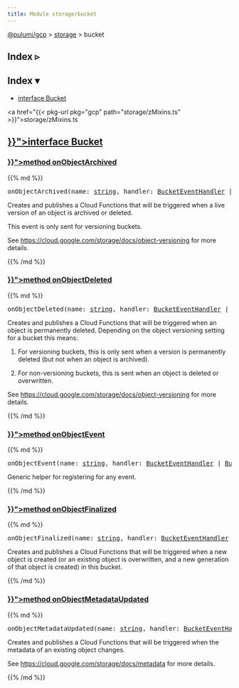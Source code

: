 ```yaml
---
title: Module storage/bucket
---
```


<!-- WARNING: this page was generated by a tool. Do not edit it by hand. -->
<!-- To change it, please see https://github.com/pulumi/docs/tree/master/tools/tscdocgen. -->

<a href="../../">@pulumi/gcp</a> &gt; <a href="../">storage</a> &gt; bucket

<div class="toggleVisible">
<div class="collapsed">
<h2 class="pdoc-module-header toggleButton" title="Click to show Index">Index ▹</h2>
</div>
<div class="expanded">
<h2 class="pdoc-module-header toggleButton" title="Click to hide Index">Index ▾</h2>
<div class="pdoc-module-contents">
<ul>
<li><a href="#Bucket">interface Bucket</a></li>
</ul>

<a href="{{< pkg-url pkg="gcp" path="storage/zMixins.ts" >}}">storage/zMixins.ts</a> 
</div>
</div>
</div>


<h2 class="pdoc-module-header" id="Bucket">
<a class="pdoc-member-name" href="{{< pkg-url pkg="gcp" path="storage/zMixins.ts#L83" >}}">interface <b>Bucket</b></a>
</h2>
<div class="pdoc-module-contents">
<h3 class="pdoc-member-header" id="Bucket-onObjectArchived">
<a class="pdoc-child-name" href="{{< pkg-url pkg="gcp" path="storage/zMixins.ts#L112" >}}">method <b>onObjectArchived</b></a>
</h3>
<div class="pdoc-member-contents">
{{% md %}}

<pre class="highlight"><span class='kd'></span>onObjectArchived(name: <span class='kd'><a href='https://developer.mozilla.org/en-US/docs/Web/JavaScript/Reference/Global_Objects/String'>string</a></span>, handler: <a href='#BucketEventHandler'>BucketEventHandler</a> | <a href='#BucketEventCallbackFunctionArgs'>BucketEventCallbackFunctionArgs</a>, args?: <a href='#SimpleBucketEventArgs'>SimpleBucketEventArgs</a>, opts?: <a href='/docs/reference/pkg/nodejs/pulumi/pulumi/#ComponentResourceOptions'>pulumi.ComponentResourceOptions</a>): cloudfunctions.CallbackFunction</pre>


Creates and publishes a Cloud Functions that will be triggered when a live version of an
object is archived or deleted.

This event is only sent for versioning buckets.

See https://cloud.google.com/storage/docs/object-versioning for more details.

{{% /md %}}
</div>
<h3 class="pdoc-member-header" id="Bucket-onObjectDeleted">
<a class="pdoc-child-name" href="{{< pkg-url pkg="gcp" path="storage/zMixins.ts#L102" >}}">method <b>onObjectDeleted</b></a>
</h3>
<div class="pdoc-member-contents">
{{% md %}}

<pre class="highlight"><span class='kd'></span>onObjectDeleted(name: <span class='kd'><a href='https://developer.mozilla.org/en-US/docs/Web/JavaScript/Reference/Global_Objects/String'>string</a></span>, handler: <a href='#BucketEventHandler'>BucketEventHandler</a> | <a href='#BucketEventCallbackFunctionArgs'>BucketEventCallbackFunctionArgs</a>, args?: <a href='#SimpleBucketEventArgs'>SimpleBucketEventArgs</a>, opts?: <a href='/docs/reference/pkg/nodejs/pulumi/pulumi/#ComponentResourceOptions'>pulumi.ComponentResourceOptions</a>): cloudfunctions.CallbackFunction</pre>


Creates and publishes a Cloud Functions that will be triggered when an object is
permanently deleted. Depending on the object versioning setting for a bucket this means:

1. For versioning buckets, this is only sent when a version is permanently deleted (but
   not when an object is archived).

2. For non-versioning buckets, this is sent when an object is deleted or overwritten.

See https://cloud.google.com/storage/docs/object-versioning for more details.

{{% /md %}}
</div>
<h3 class="pdoc-member-header" id="Bucket-onObjectEvent">
<a class="pdoc-child-name" href="{{< pkg-url pkg="gcp" path="storage/zMixins.ts#L125" >}}">method <b>onObjectEvent</b></a>
</h3>
<div class="pdoc-member-contents">
{{% md %}}

<pre class="highlight"><span class='kd'></span>onObjectEvent(name: <span class='kd'><a href='https://developer.mozilla.org/en-US/docs/Web/JavaScript/Reference/Global_Objects/String'>string</a></span>, handler: <a href='#BucketEventHandler'>BucketEventHandler</a> | <a href='#BucketEventCallbackFunctionArgs'>BucketEventCallbackFunctionArgs</a>, args: <a href='#BucketEventArgs'>BucketEventArgs</a>, opts?: <a href='/docs/reference/pkg/nodejs/pulumi/pulumi/#ComponentResourceOptions'>pulumi.ComponentResourceOptions</a>): cloudfunctions.CallbackFunction</pre>


Generic helper for registering for any event.

{{% /md %}}
</div>
<h3 class="pdoc-member-header" id="Bucket-onObjectFinalized">
<a class="pdoc-child-name" href="{{< pkg-url pkg="gcp" path="storage/zMixins.ts#L89" >}}">method <b>onObjectFinalized</b></a>
</h3>
<div class="pdoc-member-contents">
{{% md %}}

<pre class="highlight"><span class='kd'></span>onObjectFinalized(name: <span class='kd'><a href='https://developer.mozilla.org/en-US/docs/Web/JavaScript/Reference/Global_Objects/String'>string</a></span>, handler: <a href='#BucketEventHandler'>BucketEventHandler</a> | <a href='#BucketEventCallbackFunctionArgs'>BucketEventCallbackFunctionArgs</a>, args?: <a href='#SimpleBucketEventArgs'>SimpleBucketEventArgs</a>, opts?: <a href='/docs/reference/pkg/nodejs/pulumi/pulumi/#ComponentResourceOptions'>pulumi.ComponentResourceOptions</a>): cloudfunctions.CallbackFunction</pre>


Creates and publishes a Cloud Functions that will be triggered when a new object is
created (or an existing object is overwritten, and a new generation of that object is
created) in this bucket.

{{% /md %}}
</div>
<h3 class="pdoc-member-header" id="Bucket-onObjectMetadataUpdated">
<a class="pdoc-child-name" href="{{< pkg-url pkg="gcp" path="storage/zMixins.ts#L120" >}}">method <b>onObjectMetadataUpdated</b></a>
</h3>
<div class="pdoc-member-contents">
{{% md %}}

<pre class="highlight"><span class='kd'></span>onObjectMetadataUpdated(name: <span class='kd'><a href='https://developer.mozilla.org/en-US/docs/Web/JavaScript/Reference/Global_Objects/String'>string</a></span>, handler: <a href='#BucketEventHandler'>BucketEventHandler</a> | <a href='#BucketEventCallbackFunctionArgs'>BucketEventCallbackFunctionArgs</a>, args?: <a href='#SimpleBucketEventArgs'>SimpleBucketEventArgs</a>, opts?: <a href='/docs/reference/pkg/nodejs/pulumi/pulumi/#ComponentResourceOptions'>pulumi.ComponentResourceOptions</a>): cloudfunctions.CallbackFunction</pre>


Creates and publishes a Cloud Functions that will be triggered when the metadata of an
existing object changes.

See https://cloud.google.com/storage/docs/metadata for more details.

{{% /md %}}
</div>
</div>
